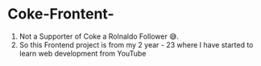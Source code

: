 # Coke-Frontent-
1. Not a Supporter of Coke a Rolnaldo Follower 😅.
2. So this Frontend project is from my 2 year - 23 where I have started to learn web development from YouTube
